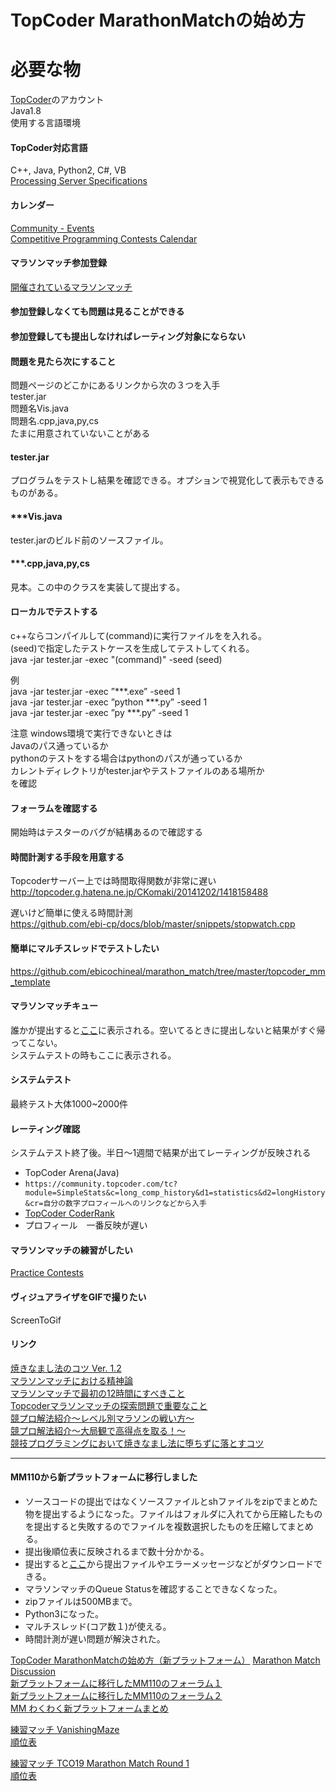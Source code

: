 # TopCoder MarathonMatchの始め方

# 必要な物
[TopCoder](https://www.topcoder.com/)のアカウント  
Java1.8  
使用する言語環境  

#### TopCoder対応言語
C++, Java, Python2, C#, VB  
[Processing Server Specifications](https://apps.topcoder.com/wiki/display/tc/Processing+Server+Specifications)

#### カレンダー
[Community - Events](https://www.topcoder.com/community/events/)  
[Competitive Programming Contests Calendar](https://competitiveprogramming.info/calendar)  

#### マラソンマッチ参加登録
[開催されているマラソンマッチ](https://community.topcoder.com/longcontest/?module=ViewActiveContests)  

#### 参加登録しなくても問題は見ることができる
#### 参加登録しても提出しなければレーティング対象にならない

#### 問題を見たら次にすること
問題ページのどこかにあるリンクから次の３つを入手    
tester.jar  
問題名Vis.java  
問題名.cpp,java,py,cs  
たまに用意されていないことがある  


#### tester.jar
プログラムをテストし結果を確認できる。オプションで視覚化して表示もできるものがある。  

#### ***Vis.java
tester.jarのビルド前のソースファイル。  

#### ***.cpp,java,py,cs
見本。この中のクラスを実装して提出する。  

#### ローカルでテストする
c++ならコンパイルして(command)に実行ファイルをを入れる。  
(seed)で指定したテストケースを生成してテストしてくれる。  
java -jar tester.jar -exec "(command)" -seed (seed)  

例  
java -jar tester.jar -exec ”***.exe” -seed 1  
java -jar tester.jar -exec ”python ***.py” -seed 1  
java -jar tester.jar -exec ”py ***.py” -seed 1  
  
注意 windows環境で実行できないときは  
Javaのパス通っているか  
pythonのテストをする場合はpythonのパスが通っているか  
カレントディレクトリがtester.jarやテストファイルのある場所か  
を確認  

#### フォーラムを確認する
開始時はテスターのバグが結構あるので確認する  

#### 時間計測する手段を用意する
Topcoderサーバー上では時間取得関数が非常に遅い  
http://topcoder.g.hatena.ne.jp/CKomaki/20141202/1418158488

遅いけど簡単に使える時間計測  
https://github.com/ebi-cp/docs/blob/master/snippets/stopwatch.cpp

#### 簡単にマルチスレッドでテストしたい
https://github.com/ebicochineal/marathon_match/tree/master/topcoder_mm_template

#### マラソンマッチキュー
誰かが提出すると[ここ](https://community.topcoder.com/longcontest/?module=ViewQueue)に表示される。空いてるときに提出しないと結果がすぐ帰ってこない。  
システムテストの時もここに表示される。

#### システムテスト
最終テスト大体1000~2000件  

#### レーティング確認
システムテスト終了後。半日～1週間で結果が出てレーティングが反映される  

- TopCoder Arena(Java)  
- `https://community.topcoder.com/tc?module=SimpleStats&c=long_comp_history&d1=statistics&d2=longHistory&cr=自分の数字プロフィールへのリンクなどから入手`  
- [TopCoder CoderRank](https://community.topcoder.com/longcontest/stats/?&sr=1&nr=50&module=CoderRank)
- プロフィール　一番反映が遅い

#### マラソンマッチの練習がしたい
[Practice Contests](https://community.topcoder.com/longcontest/?module=ViewPractice)

#### ヴィジュアライザをGIFで撮りたい
ScreenToGif  

#### リンク
[焼きなまし法のコツ Ver. 1.2](http://shindannin.hatenadiary.com/entry/20121224/1356364040)  
[マラソンマッチにおける精神論](http://chokudai.hatenablog.com/entry/2014/12/04/000132)  
[マラソンマッチで最初の12時間にすべきこと](http://hama-du.hatenablog.com/entry/2015/12/14/000000)  
[Topcoderマラソンマッチの探索問題で重要なこと](https://qiita.com/takapt0226/items/b2f6d1d77a034b529e21)  
[競プロ解法紹介～レベル別マラソンの戦い方～](https://qiita.com/tsukammo/items/7041a00e429f9f5ac4ae)  
[競プロ解法紹介～大局観で高得点を取る！～](https://qiita.com/tsukammo/items/85ffbe907e89b051d715)  
[競技プログラミングにおいて焼きなまし法に堕ちずに落とすコツ](https://qiita.com/tsukammo/items/b410f3202372fe87c919)  

----
#### MM110から新プラットフォームに移行しました
- ソースコードの提出ではなくソースファイルとshファイルをzipでまとめた物を提出するようになった。ファイルはフォルダに入れてから圧縮したものを提出すると失敗するのでファイルを複数選択したものを圧縮してまとめる。
- 提出後順位表に反映されるまで数十分かかる。
- 提出すると[ここ](https://submission-review.topcoder.com/)から提出ファイルやエラーメッセージなどがダウンロードできる。
- マラソンマッチのQueue Statusを確認することできなくなった。
- zipファイルは500MBまで。
- Python3になった。
- マルチスレッド(コア数１)が使える。
- 時間計測が遅い問題が解決された。

[TopCoder MarathonMatchの始め方（新プラットフォーム）](https://github.com/ebi-cp/docs/blob/master/start-topcoder-newplatform-marathon-match.md)
[Marathon Match Discussion](https://apps.topcoder.com/forums/?module=ThreadList&forumID=506048&mc=3073)  
[新プラットフォームに移行したMM110のフォーラム１](https://apps.topcoder.com/forums/?module=ThreadList&forumID=7120)  
[新プラットフォームに移行したMM110のフォーラム２](https://apps.topcoder.com/forums/?module=ThreadList&forumID=673710)  
[MM わくわく新プラットフォームまとめ](http://hakomof.hatenablog.com/entry/2019/06/05/214722)  

[練習マッチ VanishingMaze  ](https://www.topcoder.com/challenges/30092483)  
[順位表](http://leaderboards.topcoder.com/challenges/30091712?reviewTypeId=0d5b13d6-7562-4045-af35-d6a5cf62de31)  

[練習マッチ TCO19 Marathon Match Round 1](https://www.topcoder.com/challenges/30092166)  
[順位表](http://cmap-leaders.topcoder.com/challenges/30092166?reviewTypeId=0d5b13d6-7562-4045-af35-d6a5cf62de31)  